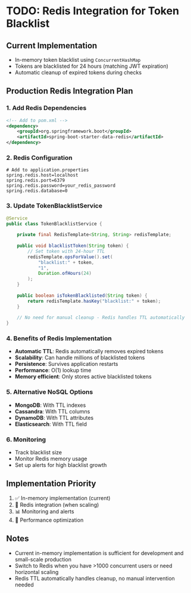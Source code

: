 # TODO: Redis Integration for Token Blacklist

## Current Implementation
- In-memory token blacklist using `ConcurrentHashMap`
- Tokens are blacklisted for 24 hours (matching JWT expiration)
- Automatic cleanup of expired tokens during checks

## Production Redis Integration Plan

### 1. Add Redis Dependencies
```xml
<!-- Add to pom.xml -->
<dependency>
    <groupId>org.springframework.boot</groupId>
    <artifactId>spring-boot-starter-data-redis</artifactId>
</dependency>
```

### 2. Redis Configuration
```properties
# Add to application.properties
spring.redis.host=localhost
spring.redis.port=6379
spring.redis.password=your_redis_password
spring.redis.database=0
```

### 3. Update TokenBlacklistService
```java
@Service
public class TokenBlacklistService {
    
    private final RedisTemplate<String, String> redisTemplate;
    
    public void blacklistToken(String token) {
        // Set token with 24-hour TTL
        redisTemplate.opsForValue().set(
            "blacklist:" + token, 
            "1", 
            Duration.ofHours(24)
        );
    }
    
    public boolean isTokenBlacklisted(String token) {
        return redisTemplate.hasKey("blacklist:" + token);
    }
    
    // No need for manual cleanup - Redis handles TTL automatically
}
```

### 4. Benefits of Redis Implementation
- **Automatic TTL**: Redis automatically removes expired tokens
- **Scalability**: Can handle millions of blacklisted tokens
- **Persistence**: Survives application restarts
- **Performance**: O(1) lookup time
- **Memory efficient**: Only stores active blacklisted tokens

### 5. Alternative NoSQL Options
- **MongoDB**: With TTL indexes
- **Cassandra**: With TTL columns
- **DynamoDB**: With TTL attributes
- **Elasticsearch**: With TTL field

### 6. Monitoring
- Track blacklist size
- Monitor Redis memory usage
- Set up alerts for high blacklist growth

## Implementation Priority
1. ✅ In-memory implementation (current)
2. 🔄 Redis integration (when scaling)
3. 📊 Monitoring and alerts
4. 🚀 Performance optimization

## Notes
- Current in-memory implementation is sufficient for development and small-scale production
- Switch to Redis when you have >1000 concurrent users or need horizontal scaling
- Redis TTL automatically handles cleanup, no manual intervention needed 